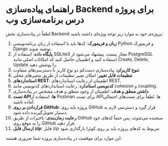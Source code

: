 # راهنمای پیاده‌سازی Backend برای پروژه درس برنامه‌سازی وب

لطفاً در پیاده‌سازی بخش Backend پروژه‌ی خود به موارد زیر توجه ویژه‌ای داشته باشید:

1. **زبان و فریمورک**: کدها باید با استفاده از زبان برنامه‌نویسی Python و فریمورک Django نوشته شوند.
2. **پایگاه داده**: استفاده از SQLite3 مجاز نیست. پیشنهاد می‌شود از PostgreSQL استفاده کنید و اطمینان حاصل کنید که امکانات اصلی مانند Create, Delete, Update را پوشش دهید.
3. **تنوع کاربران**: پیاده‌سازی دست‌کم دو نوع کاربر با دسترسی‌های متفاوت.
4. **تنظیمات قابل تغییر**: امکان تغییر تنظیمات از طریق متغیرهای محلی.
5. **استانداردهای REST**: اطمینان از رعایت استانداردهای REST.
6. **کدنویسی استاندارد**: رعایت استانداردهای کدنویسی مانند cohesion و coupling.
7. **داشتن منطق و هدف**: اطمینان از وجود منطق و هدف مشخص در پیاده‌سازی.
8. **تست API‌ها**: استفاده از Postman برای تست API‌ها. لطفاً برای تست‌های احتمالی آماده باشید.
9. **قراردادن بر روی GitHub**: پروژه باید روی GitHub قرار گیرد و دسترسی لازم به دستیار تحویل‌گیرنده داده شود.
10. **رعایت زمان‌بندی**: تاخیرات از طریق GitHub سنجیده می‌شوند، پس حتماً کدهای خود را به موقع روی GitHub قرار دهید.
11. **ارسال فایل zip**: فایل zip مربوط به کدهای پروژه باید بر روی کوئرا بارگذاری شود.

این موارد برای موفقیت در پیاده‌سازی پروژه شما ضروری هستند.
